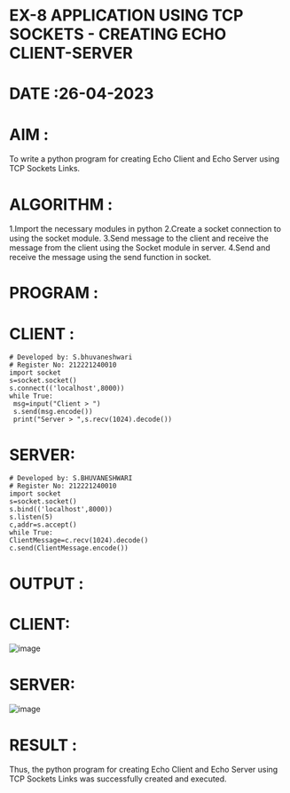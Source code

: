 # EX-8 APPLICATION USING TCP SOCKETS - CREATING ECHO CLIENT-SERVER

# DATE :26-04-2023

# AIM :
To write a python program for creating Echo Client and Echo Server using TCP Sockets Links.


# ALGORITHM :
1.Import the necessary modules in python
2.Create a socket connection to using the socket module.
3.Send message to the client and receive the message from the client using the Socket module in server.
4.Send and receive the message using the send function in socket.


# PROGRAM :
# CLIENT :
```
# Developed by: S.bhuvaneshwari
# Register No: 212221240010
import socket
s=socket.socket()
s.connect(('localhost',8000))
while True:
 msg=input("Client > ")
 s.send(msg.encode())
 print("Server > ",s.recv(1024).decode())
 ```
 # SERVER:
 ```
# Developed by: S.BHUVANESHWARI
# Register No: 212221240010
import socket
s=socket.socket()
s.bind(('localhost',8000))
s.listen(5)
c,addr=s.accept()
while True:
 ClientMessage=c.recv(1024).decode()
 c.send(ClientMessage.encode())
 ```


# OUTPUT :
# CLIENT:
![image](https://github.com/Bhuvaneshwari-2003/EX-8/assets/94828604/a461c210-9339-48a7-a9b3-7e866c3e4eca)
# SERVER:
![image](https://github.com/Bhuvaneshwari-2003/EX-8/assets/94828604/a0577258-9262-4352-940d-d7fbbb0fe62f)

# RESULT :
Thus, the python program for creating Echo Client and Echo Server using TCP Sockets Links was successfully created and executed.

